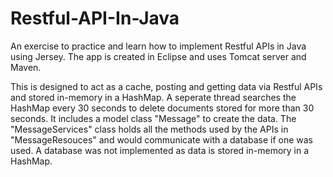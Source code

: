 # Restful-API-In-Java
An exercise to practice and learn how to implement Restful APIs in Java using Jersey. The app is created in Eclipse and uses Tomcat server and Maven. 

This is designed to act as a cache, posting and getting data via Restful APIs and stored in-memory in a HashMap. A seperate thread searches the HashMap every 30 seconds to delete documents stored for more than 30 seconds. It includes a model class "Message" to create the data. The "MessageServices" class holds all the methods used by the APIs in "MessageResouces" and would communicate with a database if one was used. A database was not implemented as data is stored in-memory in a HashMap. 
